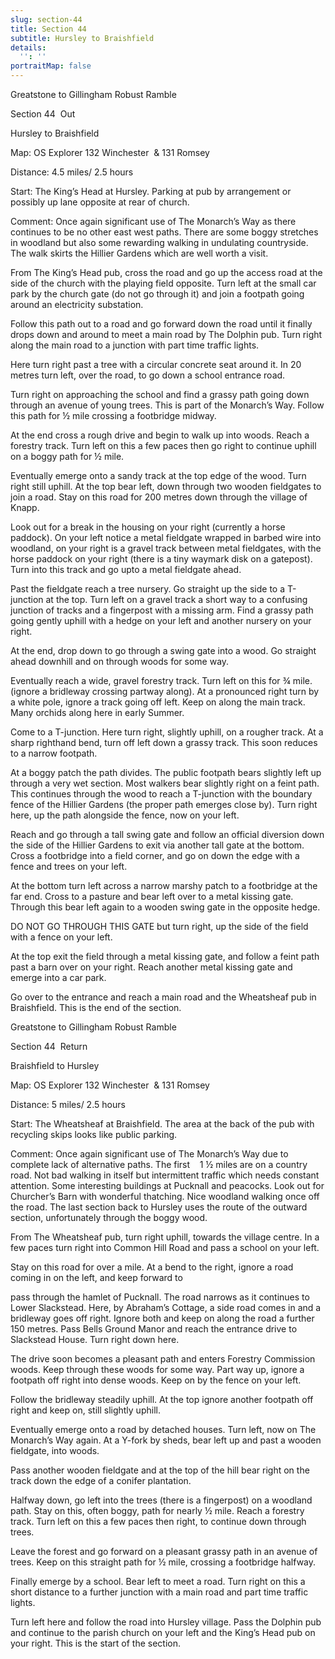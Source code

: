 ```yaml
---
slug: section-44
title: Section 44
subtitle: Hursley to Braishfield
details:
  '': ''
portraitMap: false
---
```

Greatstone to Gillingham Robust Ramble

Section 44  Out

Hursley to Braishfield

Map: OS Explorer 132 Winchester  & 131 Romsey

Distance: 4.5 miles/ 2.5 hours

Start: The King’s Head at Hursley. Parking at pub by arrangement or possibly up lane opposite at rear of church.

Comment: Once again significant use of The Monarch’s Way as there continues to be no other east west paths. There are some boggy stretches in woodland but also some rewarding walking in undulating countryside. The walk skirts the Hillier Gardens which are well worth a visit.

From The King’s Head pub, cross the road and go up the access road at the side of the church with the playing field opposite. Turn left at the small car park by the church gate (do not go through it) and join a footpath going around an electricity substation.

Follow this path out to a road and go forward down the road until it finally drops down and around to meet a main road by The Dolphin pub. Turn right along the main road to a junction with part time traffic lights.

Here turn right past a tree with a circular concrete seat around it. In 20 metres turn left, over the road, to go down a school entrance road.

Turn right on approaching the school and find a grassy path going down through an avenue of young trees. This is part of the Monarch’s Way. Follow this path for ½ mile crossing a footbridge midway.

At the end cross a rough drive and begin to walk up into woods. Reach a forestry track. Turn left on this a few paces then go right to continue uphill on a boggy path for ½ mile.

Eventually emerge onto a sandy track at the top edge of the wood. Turn right still uphill. At the top bear left, down through two wooden fieldgates to join a road. Stay on this road for 200 metres down through the village of Knapp.

Look out for a break in the housing on your right (currently a horse paddock). On your left notice a metal fieldgate wrapped in barbed wire into woodland, on your right is a gravel track between metal fieldgates, with the horse paddock on your right (there is a tiny waymark disk on a gatepost). Turn into this track and go upto a metal fieldgate ahead.

Past the fieldgate reach a tree nursery. Go straight up the side to a T-junction at the top. Turn left on a gravel track a short way to a confusing junction of tracks and a fingerpost with a missing arm. Find a grassy path going gently uphill with a hedge on your left and another nursery on your right.

At the end, drop down to go through a swing gate into a wood. Go straight ahead downhill and on through woods for some way.

Eventually reach a wide, gravel forestry track. Turn left on this for ¾ mile. (ignore a bridleway crossing partway along). At a pronounced right turn by a white pole, ignore a track going off left. Keep on along the main track. Many orchids along here in early Summer.

Come to a T-junction. Here turn right, slightly uphill, on a rougher track. At a sharp righthand bend, turn off left down a grassy track. This soon reduces to a narrow footpath.

At a boggy patch the path divides. The public footpath bears slightly left up through a very wet section. Most walkers bear slightly right on a feint path. This continues through the wood to reach a T-junction with the boundary fence of the Hillier Gardens (the proper path emerges close by). Turn right here, up the path alongside the fence, now on your left.

Reach and go through a tall swing gate and follow an official diversion down the side of the Hillier Gardens to exit via another tall gate at the bottom. Cross a footbridge into a field corner, and go on down the edge with a fence and trees on your left.

At the bottom turn left across a narrow marshy patch to a footbridge at the far end. Cross to a pasture and bear left over to a metal kissing gate. Through this bear left again to a wooden swing gate in the opposite hedge.

DO NOT GO THROUGH THIS GATE but turn right, up the side of the field with a fence on your left.

At the top exit the field through a metal kissing gate, and follow a feint path past a barn over on your right. Reach another metal kissing gate and emerge into a car park.

Go over to the entrance and reach a main road and the Wheatsheaf pub in Braishfield. This is the end of the section.

Greatstone to Gillingham Robust Ramble

Section 44  Return

Braishfield to Hursley

Map: OS Explorer 132 Winchester  & 131 Romsey

Distance: 5 miles/ 2.5 hours

Start: The Wheatsheaf at Braishfield. The area at the back of the pub with recycling skips looks like public parking.

Comment: Once again significant use of The Monarch’s Way due to complete lack of alternative paths. The first    1 ½ miles are on a country road. Not bad walking in itself but intermittent traffic which needs constant attention. Some interesting buildings at Pucknall and peacocks. Look out for Churcher’s Barn with wonderful thatching. Nice woodland walking once off the road. The last section back to Hursley uses the route of the outward section, unfortunately through the boggy wood.

From The Wheatsheaf pub, turn right uphill, towards the village centre. In a few paces turn right into Common Hill Road and pass a school on your left.

Stay on this road for over a mile. At a bend to the right, ignore a road coming in on the left, and keep forward to

pass through the hamlet of Pucknall. The road narrows as it continues to Lower Slackstead. Here, by Abraham’s Cottage, a side road comes in and a bridleway goes off right. Ignore both and keep on along the road a further 150 metres. Pass Bells Ground Manor and reach the entrance drive to Slackstead House. Turn right down here.

The drive soon becomes a pleasant path and enters Forestry Commission woods. Keep through these woods for some way. Part way up, ignore a footpath off right into dense woods. Keep on by the fence on your left.

Follow the bridleway steadily uphill. At the top ignore another footpath off right and keep on, still slightly uphill.

Eventually emerge onto a road by detached houses. Turn left, now on The Monarch’s Way again. At a Y-fork by sheds, bear left up and past a wooden fieldgate, into woods.

Pass another wooden fieldgate and at the top of the hill bear right on the track down the edge of a conifer plantation.

Halfway down, go left into the trees (there is a fingerpost) on a woodland path. Stay on this, often boggy, path for nearly ½ mile. Reach a forestry track. Turn left on this a few paces then right, to continue down through trees.

Leave the forest and go forward on a pleasant grassy path in an avenue of trees. Keep on this straight path for ½ mile, crossing a footbridge halfway.

Finally emerge by a school. Bear left to meet a road. Turn right on this a short distance to a further junction with a main road and part time traffic lights.

Turn left here and follow the road into Hursley village. Pass the Dolphin pub and continue to the parish church on your left and the King’s Head pub on your right. This is the start of the section.

